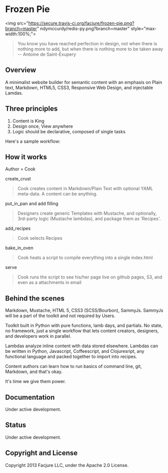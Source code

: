 # Frozen Pie

<img src="https://secure.travis-ci.org/facjure/frozen-pie.png?branch=master" ndymccurdy/redis-py.png?branch=master" style="max-width:100%;">

> You know you have reached perfection in design, not when there is nothing more to add, but when there is nothing more to be taken away -- Antoine de Saint-Exupery

## Overview

A minimalist website builder for semantic content with an emphasis on Plain text, Markdown, HTML5, CSS3, Responsive Web Design, and injectable Lamdas.

## Three principles

1. Content is King
2. Design once, View anywhere
3. Logic should be declarative, composed of single tasks

Here's a sample workflow:

## How it works

Author = Cook

create_crust
> Cook creates content in Markdown/Plain Text with optional YAML meta-data. A content can be anything.

put_in_pan and add filling
> Designers create generic Templates with Mustache, and optionally, 3rd-party logic (Mustache lambdas), and package them as 'Recipes'.

add_recipes
> Cook selects Recipes

bake_in_oven
> Cook heats a script to compile everything into a single index.html

serve
> Cook runs the script to see his/her page live on github pages, S3, and even as a attachments in email

## Behind the scenes
Markdown, Mustache, HTML 5, CSS3 (SCSS/Bourbon), SammyJs. SammyJs will be a part of the toolkit and not required by Users.

Toolkit built in Python with pure functions, lamb days, and partials. No state, no framework, just a single workflow that lets content creators, designers, and developers work in parallel.

Lambdas analyze inline content with data stored elsewhere. Lambdas can be written in Python, Javascript, Coffeescript, and Clojuresript, any functional language and packed together to import into recipes.

Content authors can learn how to run basics of command line, git, Markdown, and that's okay.

It's time we give them power.

## Documentation
Under active development.

## Status
Under active development.

## Copyright and License
Copyright 2013 Facjure LLC,  under the Apache 2.0 License.
